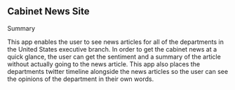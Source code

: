 Cabinet News Site
-----------------

Summary

This app enables the user to see news articles for all of the departments in the United States executive branch. In order to get the cabinet news at a quick glance, the user can get the sentiment and a summary of the article without actually going to the news article. This app also places the departments twitter timeline alongside the news articles so the user can see the opinions of the department in their own words.